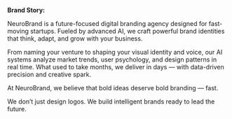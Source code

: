 **Brand Story:**

NeuroBrand is a future-focused digital branding agency designed for fast-moving startups. Fueled by advanced AI, we craft powerful brand identities that think, adapt, and grow with your business.

From naming your venture to shaping your visual identity and voice, our AI systems analyze market trends, user psychology, and design patterns in real time. What used to take months, we deliver in days — with data-driven precision and creative spark.

At NeuroBrand, we believe that bold ideas deserve bold branding — fast.

We don’t just design logos. We build intelligent brands ready to lead the future.



